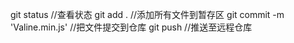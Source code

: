 git status                    //查看状态
git add .                     //添加所有文件到暂存区
git commit -m 'Valine.min.js'      //把文件提交到仓库
git push                      //推送至远程仓库
